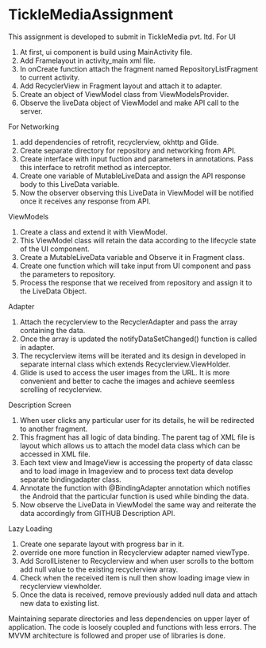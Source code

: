 # TickleMediaAssignment
This assignment is developed to submit in TickleMedia pvt. ltd.
For UI
1. At first, ui component is build using MainActivity file.
2. Add Framelayout in activity_main xml file.
3. In onCreate function attach the fragment named RepositoryListFragment to current activity.
4. Add RecyclerView in Fragment layout and attach it to adapter.
5. Create an object of ViewModel class from ViewModelsProvider.
6. Observe the liveData object of ViewModel and make API call to the server.

For Networking
1. add dependencies of retrofit, recyclerview, okhttp and Glide.
2. Create separate directory for repository and networking from API.
3. Create interface with input fuction and parameters in annotations. Pass this interface to retrofit method as interceptor.
4. Create one variable of MutableLiveData and assign the API response body to this LiveData variable.
5. Now the observer observing this LiveData in ViewModel will be notified once it receives any response from API.

ViewModels
1. Create a class and extend it with ViewModel.
2. This ViewModel class will retain the data according to the lifecycle state of the UI component.
3. Create a MutableLiveData variable and Observe it in Fragment class.
4. Create one function which will take input from UI component and pass the parameters to repository.
5. Process the response that we received from repository and assign it to the LiveData Object.

Adapter
1. Attach the recyclerview to the RecyclerAdapter and pass the array containing the data.
2. Once the array is updated the notifyDataSetChanged() function is called in adapter.
3. The recyclerview items will be iterated and its design in developed in separate internal class which extends Recyclerview.ViewHolder.
4. Glide is used to access the user images from the URL. It is more convenient and better to cache the images and achieve seemless scrolling of recyclerview.

Description Screen
1. When user clicks any particular user for its details, he will be redirected to another fragment.
2. This fragment has all logic of data binding. The parent tag of XML file is layout which allows us to attach the model data class which can be accessed in XML file.
3. Each text view and ImageView is accessing the property of data classc and to load image in Imageview and to process text data develop separate bindingadapter class.
4. Annotate the function with @BindingAdapter annotation which notifies the Android that the particular function is used while binding the data.
5. Now observe the LiveData in ViewModel the same way and reiterate the data accordingly from GITHUB Description API.

Lazy Loading
1. Create one separate layout with progress bar in it.
2. override one more function in Recyclerview adapter named viewType.
3. Add ScrollListener to Recyclerview and when user scrolls to the bottom add null value to the existing recyclerview array.
4. Check when the received item is null then show loading image view in recyclerview viewholder.
5. Once the data is received, remove previously added null data and attach new data to existing list.

Maintaining separate directories and less dependencies on upper layer of application. The code is loosely coupled and functions with less errors.
The MVVM architecture is followed and proper use of libraries is done.
